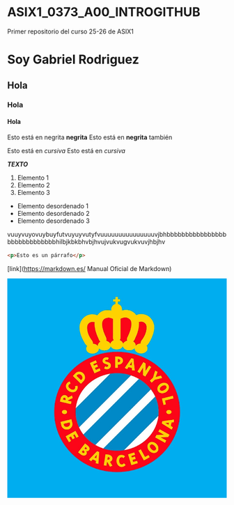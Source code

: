 # ASIX1_0373_A00_INTROGITHUB
Primer repositorio del curso 25-26 de ASIX1
# Soy Gabriel Rodriguez
## Hola
### Hola
#### Hola

Esto está en negrita __negrita__
Esto está en **negrita** también

Esto está en _cursiva_
Esto está en *cursiva*

__*TEXTO*__

1. Elemento 1
2. Elemento 2
3. Elemento 3

* Elemento desordenado 1
* Elemento desordenado 2
* Elemento desordenado 3

vuuyvuyovuybuyfutvuyuyvutyfvuuuuuuuuuuuuuuuvjbhbbbbbbbbbbbbbbbbbbbbbbbbbbbbbhilbjkbkbhvbjhvujvukvugvukvuvjhbjhv

```html
<p>Esto es un párrafo</p>
```
[link](https://markdown.es/ Manual Oficial de Markdown)

![alt text](./foto%20rcde.jpg) 




